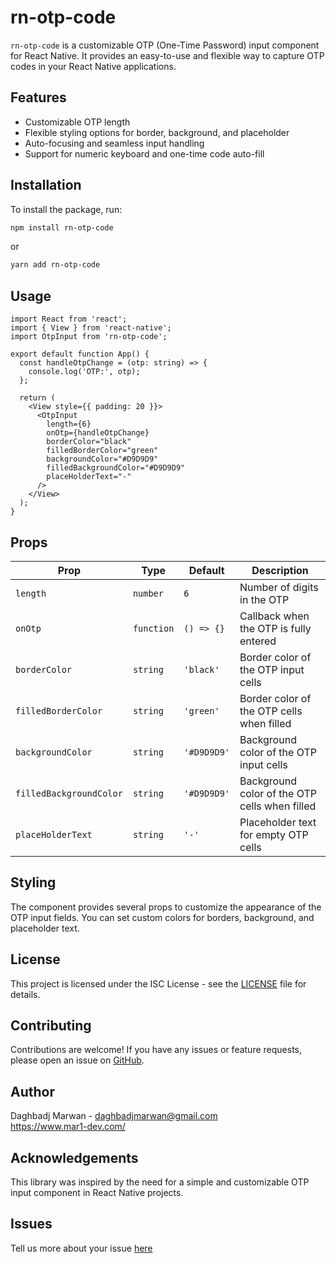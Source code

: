 
# rn-otp-code

`rn-otp-code` is a customizable OTP (One-Time Password) input component for React Native. It provides an easy-to-use and flexible way to capture OTP codes in your React Native applications.

## Features

- Customizable OTP length
- Flexible styling options for border, background, and placeholder
- Auto-focusing and seamless input handling
- Support for numeric keyboard and one-time code auto-fill

## Installation

To install the package, run:

```bash
npm install rn-otp-code
```

or

```bash
yarn add rn-otp-code
```

## Usage

```tsx
import React from 'react';
import { View } from 'react-native';
import OtpInput from 'rn-otp-code';

export default function App() {
  const handleOtpChange = (otp: string) => {
    console.log('OTP:', otp);
  };

  return (
    <View style={{ padding: 20 }}>
      <OtpInput
        length={6}
        onOtp={handleOtpChange}
        borderColor="black"
        filledBorderColor="green"
        backgroundColor="#D9D9D9"
        filledBackgroundColor="#D9D9D9"
        placeHolderText="-"
      />
    </View>
  );
}
```

## Props

| Prop                  | Type       | Default       | Description                                             |
| --------------------- | ---------- | ------------- | ------------------------------------------------------- |
| `length`              | `number`   | `6`           | Number of digits in the OTP                             |
| `onOtp`               | `function` | `() => {}`    | Callback when the OTP is fully entered                  |
| `borderColor`         | `string`   | `'black'`     | Border color of the OTP input cells                     |
| `filledBorderColor`   | `string`   | `'green'`     | Border color of the OTP cells when filled               |
| `backgroundColor`     | `string`   | `'#D9D9D9'`   | Background color of the OTP input cells                 |
| `filledBackgroundColor` | `string`   | `'#D9D9D9'`   | Background color of the OTP cells when filled           |
| `placeHolderText`     | `string`   | `'-'`         | Placeholder text for empty OTP cells                    |

## Styling

The component provides several props to customize the appearance of the OTP input fields. You can set custom colors for borders, background, and placeholder text.

## License

This project is licensed under the ISC License - see the [LICENSE](LICENSE) file for details.

## Contributing

Contributions are welcome! If you have any issues or feature requests, please open an issue on [GitHub](https://github.com/Marwan-Daghbadj/rn-otp-code/issues).

## Author

Daghbadj Marwan - [daghbadjmarwan@gmail.com](mailto:daghbadjmarwan@gmail.com)
<br/>
<a href="https://www.mar1-dev.com/" target="_blank">https://www.mar1-dev.com/</a>

## Acknowledgements

This library was inspired by the need for a simple and customizable OTP input component in React Native projects.

## Issues
Tell us more about your issue <a href="https://github.com/Marwan-Daghbadj/rn-otp-code/issues/1">here</a>

